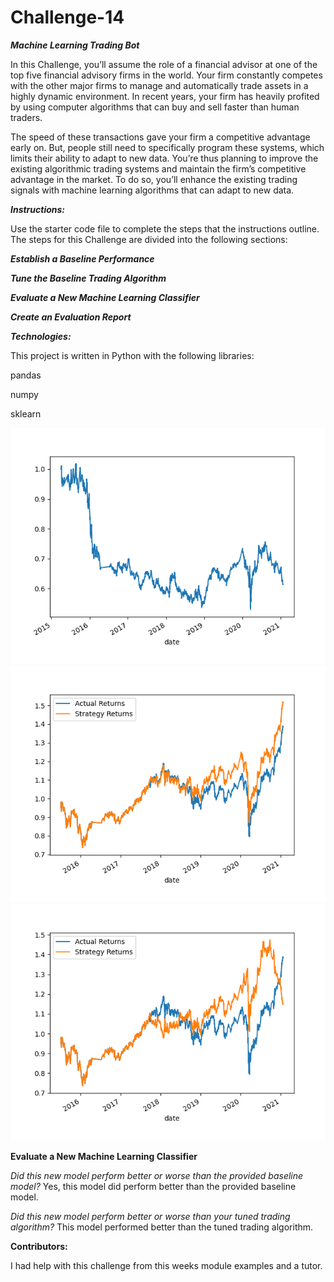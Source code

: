 # Challenge-14

***Machine Learning Trading Bot***

In this Challenge, you’ll assume the role of a financial advisor at one of the top five financial advisory firms in the world. Your firm constantly competes with the other major firms to manage and automatically trade assets in a highly dynamic environment. In recent years, your firm has heavily profited by using computer algorithms that can buy and sell faster than human traders.

The speed of these transactions gave your firm a competitive advantage early on. But, people still need to specifically program these systems, which limits their ability to adapt to new data. You’re thus planning to improve the existing algorithmic trading systems and maintain the firm’s competitive advantage in the market. To do so, you’ll enhance the existing trading signals with machine learning algorithms that can adapt to new data.

***Instructions:***

Use the starter code file to complete the steps that the instructions outline. The steps for this Challenge are divided into the following sections:

***Establish a Baseline Performance***

***Tune the Baseline Trading Algorithm***

***Evaluate a New Machine Learning Classifier***

***Create an Evaluation Report***



***Technologies:***

This project is written in Python with the following libraries:

pandas

numpy

sklearn




![cumulative return plot ](my_plot2.png)
![cumulative return plot ](my_plot1.png)
![cumulative return plot, updated ](my_plot.png)




**Evaluate a New Machine Learning Classifier**

*Did this new model perform better or worse than the provided baseline model?*
Yes, this model did perform better than the provided baseline model.

*Did this new model perform better or worse than your tuned trading algorithm?*
This model performed better than the tuned trading algorithm.


**Contributors:**

I had help with this challenge from this weeks module examples and a tutor.
